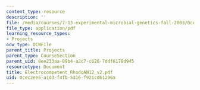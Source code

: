 ```yaml
---
content_type: resource
description: ''
file: /media/courses/7-13-experimental-microbial-genetics-fall-2003/0cec2ee5a1d3f4fb5316f921cd61296a_Electrocompetent_RhodoAN12_v2.pdf
file_type: application/pdf
learning_resource_types:
- Projects
ocw_type: OCWFile
parent_title: Projects
parent_type: CourseSection
parent_uid: 0ee233aa-09b4-a2c7-c626-7ddf6178d945
resourcetype: Document
title: Electrocompetent_RhodoAN12_v2.pdf
uid: 0cec2ee5-a1d3-f4fb-5316-f921cd61296a
---
```


